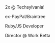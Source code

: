 <!-- .slide: data-state="dim" data-background="/resources/hackathon.jpg" -->

2x @ Techsylvania! 

ex-PayPal/Braintree <!-- .element: class="fragment" -->

Ruby/JS Developer <!-- .element: class="fragment" -->

Director @ Work Betta <!-- .element: class="fragment" -->
